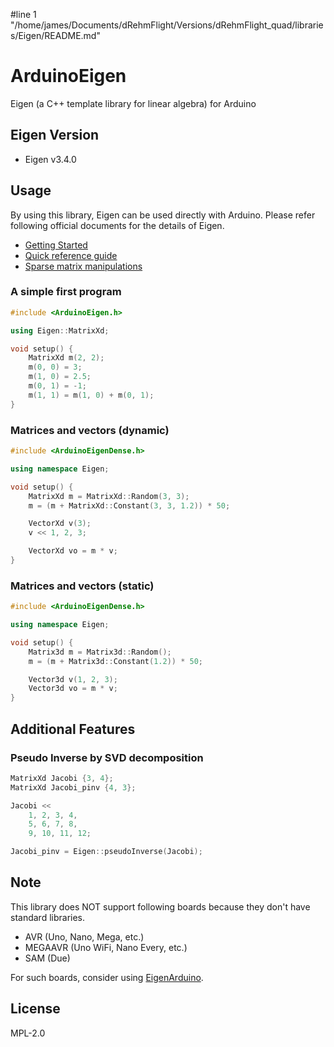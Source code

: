 #line 1 "/home/james/Documents/dRehmFlight/Versions/dRehmFlight_quad/libraries/Eigen/README.md"
# ArduinoEigen

Eigen (a C++ template library for linear algebra) for Arduino

## Eigen Version

- Eigen v3.4.0

## Usage

By using this library, Eigen can be used directly with Arduino. Please refer following official documents for the details of Eigen.

- [Getting Started](https://eigen.tuxfamily.org/dox/GettingStarted.html)
- [Quick reference guide](https://eigen.tuxfamily.org/dox/group__QuickRefPage.html)
- [Sparse matrix manipulations](https://eigen.tuxfamily.org/dox/group__TutorialSparse.html)

### A simple first program

```C++
#include <ArduinoEigen.h>

using Eigen::MatrixXd;

void setup() {
    MatrixXd m(2, 2);
    m(0, 0) = 3;
    m(1, 0) = 2.5;
    m(0, 1) = -1;
    m(1, 1) = m(1, 0) + m(0, 1);
}
```

### Matrices and vectors (dynamic)

```C++
#include <ArduinoEigenDense.h>

using namespace Eigen;

void setup() {
    MatrixXd m = MatrixXd::Random(3, 3);
    m = (m + MatrixXd::Constant(3, 3, 1.2)) * 50;

    VectorXd v(3);
    v << 1, 2, 3;

    VectorXd vo = m * v;
}
```

### Matrices and vectors (static)

```C++
#include <ArduinoEigenDense.h>

using namespace Eigen;

void setup() {
    Matrix3d m = Matrix3d::Random();
    m = (m + Matrix3d::Constant(1.2)) * 50;

    Vector3d v(1, 2, 3);
    Vector3d vo = m * v;
}
```

## Additional Features

### Pseudo Inverse by SVD decomposition

```C++
MatrixXd Jacobi {3, 4};
MatrixXd Jacobi_pinv {4, 3};

Jacobi <<
    1, 2, 3, 4,
    5, 6, 7, 8,
    9, 10, 11, 12;

Jacobi_pinv = Eigen::pseudoInverse(Jacobi);
```

## Note

This library does NOT support following boards because they don't have standard libraries.

- AVR (Uno, Nano, Mega, etc.)
- MEGAAVR (Uno WiFi, Nano Every, etc.)
- SAM (Due)

For such boards, consider using [EigenArduino](https://github.com/vancegroup/EigenArduino).

## License

MPL-2.0
